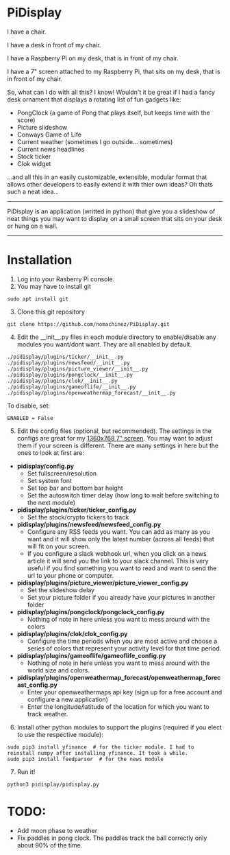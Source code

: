 # PiDisplay

I have a chair.

I have a desk in front of my chair.

I have a Raspberry Pi on my desk, that is in front of my chair.

I have a 7" screen attached to my Raspberry Pi, that sits on my desk, that is in front of my chair.

So, what can I do with all this?  I know!  Wouldn't it be great if I had a fancy desk ornament that displays a rotating list of fun gadgets like:

- PongClock (a game of Pong that plays itself, but keeps time with the score)
- Picture slideshow
- Conways Game of Life
- Current weather (sometimes I go outside... sometimes)
- Current news headlines
- Stock ticker
- Clok widget

...and all this in an easily customizable, extensible, modular format that allows other developers to easily extend it with thier own ideas?  Oh thats such a neat idea...

---

PiDisplay is an application (writted in python) that give you a slideshow of neat things you may want to display on a small screen that sits on your desk or hung on a wall.

---

# Installation
1) Log into your Rasberry Pi console.
2) You may have to install git
````commandline
sudo apt install git
````
3) Clone this git repository
````commandline
git clone https://github.com/nomachinez/PiDisplay.git
````
4) Edit the \_\_init__.py files in each module directory to enable/disable any modules you want/dont want.  They are all enabled by default.
````commandline
./pidisplay/plugins/ticker/__init__.py
./pidisplay/plugins/newsfeed/__init__.py
./pidisplay/plugins/picture_viewer/__init__.py
./pidisplay/plugins/pongclock/__init__.py
./pidisplay/plugins/clok/__init__.py
./pidisplay/plugins/gameoflife/__init__.py
./pidisplay/plugins/openweathermap_forecast/__init__.py
````

To disable, set:
````commandline
ENABLED = False
````
5) Edit the config files (optional, but recommended). The settings in the configs are great for my [1360x768 7" screen](https://www.amazon.com/Eviciv-Portable-Monitor-Display-1024X600/dp/B07L6WT77H). You may want to adjust them if your screen is different.  There are many settings in here but the ones to look at first are:
- __pidisplay/config.py__ 
  - Set fullscreen/resolution
  - Set system font
  - Set top bar and bottom bar height
  - Set the autoswitch timer delay (how long to wait before switching to the next module)
- __pidisplay/plugins/ticker/ticker_config.py__
  - Set the stock/crypto tickers to track
- __pidisplay/plugins/newsfeed/newsfeed_config.py__
  - Configure any RSS feeds you want. You can add as many as you want and it will show only the latest number (across all feeds) that will fit on your screen.
  - If you configure a slack webhook url, when you click on a news article it will send you the link to your slack channel.  This is very useful if you find something you want to read and want to send the url to your phone or computer.
- __pidisplay/plugins/picture_viewer/picture_viewer_config.py__
  - Set the slideshow delay
  - Set your picture folder if you already have your pictures in another folder 
- __pidisplay/plugins/pongclock/pongclock_config.py__
  - Nothing of note in here unless you want to mess around with the colors
- __pidisplay/plugins/clok/clok_config.py__
  - Configure the time periods when you are most active and choose a series of colors that represent your activity level for that time period.
- __pidisplay/plugins/gameoflife/gameoflife_config.py__
  - Nothing of note in here unless you want to mess around with the world size and colors.
- __pidisplay/plugins/openweathermap_forecast/openweathermap_forecast_config.py__
  - Enter your openweathermaps api key (sign up for a free account and configure a new application)
  - Enter the longitude/latitude of the location for which you want to track weather.
6) Install other python modules to support the plugins (required if you elect to use the respective module):
````commandline
sudo pip3 install yfinance  # for the ticker module. I had to reinstall numpy after installing yfinance. It took a while.
sudo pip3 install feedparser  # for the news module
````
7) Run it!
````commandline
python3 pidisplay/pidisplay.py
````

# TODO:

- Add moon phase to weather
- Fix paddles in pong clock. The paddles track the ball correctly only about 90% of the time.
